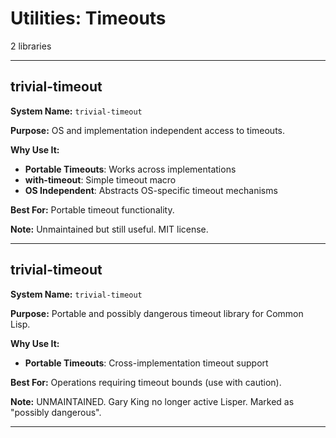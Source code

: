 # Utilities: Timeouts

2 libraries

---

## trivial-timeout

**System Name:** `trivial-timeout`

**Purpose:** OS and implementation independent access to timeouts.

**Why Use It:**
- **Portable Timeouts**: Works across implementations
- **with-timeout**: Simple timeout macro
- **OS Independent**: Abstracts OS-specific timeout mechanisms

**Best For:** Portable timeout functionality.

**Note:** Unmaintained but still useful. MIT license.

---


## trivial-timeout

**System Name:** `trivial-timeout`

**Purpose:** Portable and possibly dangerous timeout library for Common Lisp.

**Why Use It:**
- **Portable Timeouts**: Cross-implementation timeout support

**Best For:** Operations requiring timeout bounds (use with caution).

**Note:** UNMAINTAINED. Gary King no longer active Lisper. Marked as "possibly dangerous".

---


